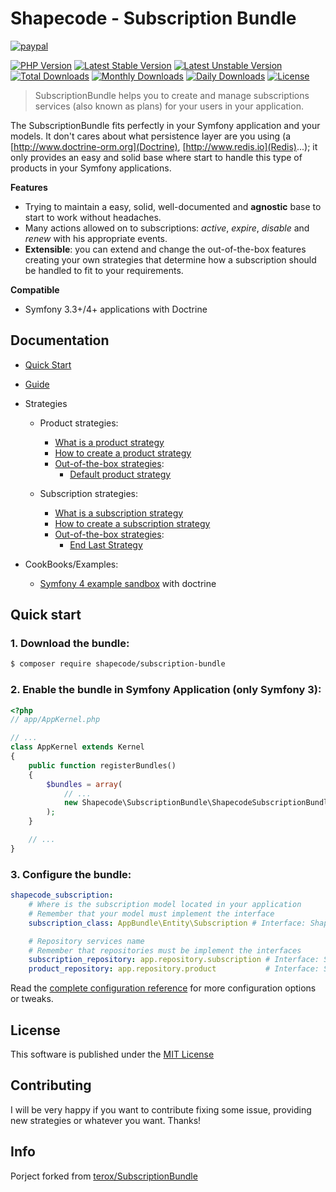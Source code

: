 Shapecode - Subscription Bundle
=======================
[![paypal](https://img.shields.io/badge/Donate-Paypal-blue.svg)](http://paypal.me/nloges)

[![PHP Version](https://img.shields.io/packagist/php-v/shapecode/subscription-bundle.svg)](https://packagist.org/packages/shapecode/subscription-bundle)
[![Latest Stable Version](https://img.shields.io/packagist/v/shapecode/subscription-bundle.svg?label=stable)](https://packagist.org/packages/shapecode/subscription-bundle)
[![Latest Unstable Version](https://img.shields.io/packagist/vpre/shapecode/subscription-bundle.svg?label=unstable)](https://packagist.org/packages/shapecode/subscription-bundle)
[![Total Downloads](https://img.shields.io/packagist/dt/shapecode/subscription-bundle.svg)](https://packagist.org/packages/shapecode/subscription-bundle)
[![Monthly Downloads](https://img.shields.io/packagist/dm/shapecode/subscription-bundle.svg)](https://packagist.org/packages/shapecode/subscription-bundle)
[![Daily Downloads](https://img.shields.io/packagist/dd/shapecode/subscription-bundle.svg)](https://packagist.org/packages/shapecode/subscription-bundle)
[![License](https://img.shields.io/packagist/l/shapecode/subscription-bundle.svg)](https://packagist.org/packages/shapecode/subscription-bundle)

> SubscriptionBundle helps you to create and manage subscriptions services (also known as plans) for your users in your application.

The SubscriptionBundle fits perfectly in your Symfony application and your models. It don't cares about what persistence
layer are you using (a [http://www.doctrine-orm.org](Doctrine), [http://www.redis.io](Redis)...); it only provides an easy 
and solid base where start to handle this type of products in your Symfony applications.

**Features**
 * Trying to maintain a easy, solid, well-documented and **agnostic** base to start to work without headaches.
 * Many actions allowed on to subscriptions: *active*, *expire*, *disable* and *renew* with his appropriate events.
 * **Extensible**: you can extend and change the out-of-the-box features creating your own strategies that determine how 
 a subscription should be handled to fit to your requirements.

**Compatible**
 * Symfony 3.3+/4+ applications with Doctrine
 
Documentation
-------------

* [Quick Start](#quick-start)
* [Guide](https://github.com/shapecode/subscription-bundle/blob/master/doc/Guide.md)
* Strategies
    * Product strategies:
        * [What is a product strategy](https://github.com/shapecode/subscription-bundle/blob/master/doc/WhatIsProductStrategy.md)
        * [How to create a product strategy](https://github.com/shapecode/subscription-bundle/blob/master/doc/HowToCreateAProductStrategy.md])
        * [Out-of-the-box strategies](https://github.com/shapecode/subscription-bundle/blob/master/doc/strategies/product):
            * [Default product strategy](https://github.com/shapecode/subscription-bundle/blob/master/doc/strategies/product/DefaultStrategy.md)
            
    * Subscription strategies:
        * [What is a subscription strategy](https://github.com/shapecode/subscription-bundle/blob/master/doc/WhatIsAProductStrategy.md)
        * [How to create a subscription strategy](https://github.com/shapecode/subscription-bundle/blob/master/doc/HowToCreateASubscriptionStrategy.md)
        * [Out-of-the-box strategies](https://github.com/shapecode/subscription-bundle/blob/master/doc/strategies/subscription):
            * [End Last Strategy](https://github.com/shapecode/subscription-bundle/blob/master/doc/strategies/subscription/EndLastStrategy.md)

* CookBooks/Examples:
    * [Symfony 4 example sandbox](https://github.com/shapecode/sf4-subscription-example) with doctrine

Quick start
-----------

### 1. Download the bundle:

```bash
$ composer require shapecode/subscription-bundle
```

### 2. Enable the bundle in Symfony Application (only Symfony 3):

```php
<?php
// app/AppKernel.php

// ...
class AppKernel extends Kernel
{
    public function registerBundles()
    {
        $bundles = array(
            // ...
            new Shapecode\SubscriptionBundle\ShapecodeSubscriptionBundle(),
        );
    }

    // ...
}
```

### 3. Configure the bundle:

```yaml
shapecode_subscription:
    # Where is the subscription model located in your application
    # Remember that your model must implement the interface
    subscription_class: AppBundle\Entity\Subscription # Interface: Shapecode\SubscriptionBundle\Model\SubscriptionInterface

    # Repository services name
    # Remember that repositories must be implement the interfaces
    subscription_repository: app.repository.subscription # Interface: Shapecode\SubscriptionBundle\Repository\SubscriptionRepositoryInterface
    product_repository: app.repository.product           # Interface: Shapecode\SubscriptionBundle\Repository\ProductRepositoryInterface
```
Read the [complete configuration reference](https://github.com/shapecode/subscription-bundle/blob/master/doc/ReferenceConfig.md) for more configuration options or tweaks.

License
-------

This software is published under the [MIT License](https://github.com/shapecode/subscription-bundle/master/LICENSE.md)

Contributing
------------

I will be very happy if you want to contribute fixing some issue, providing new strategies or whatever you want. Thanks!

Info
------------

Porject forked from [terox/SubscriptionBundle](https://github.com/terox/SubscriptionBundle)

